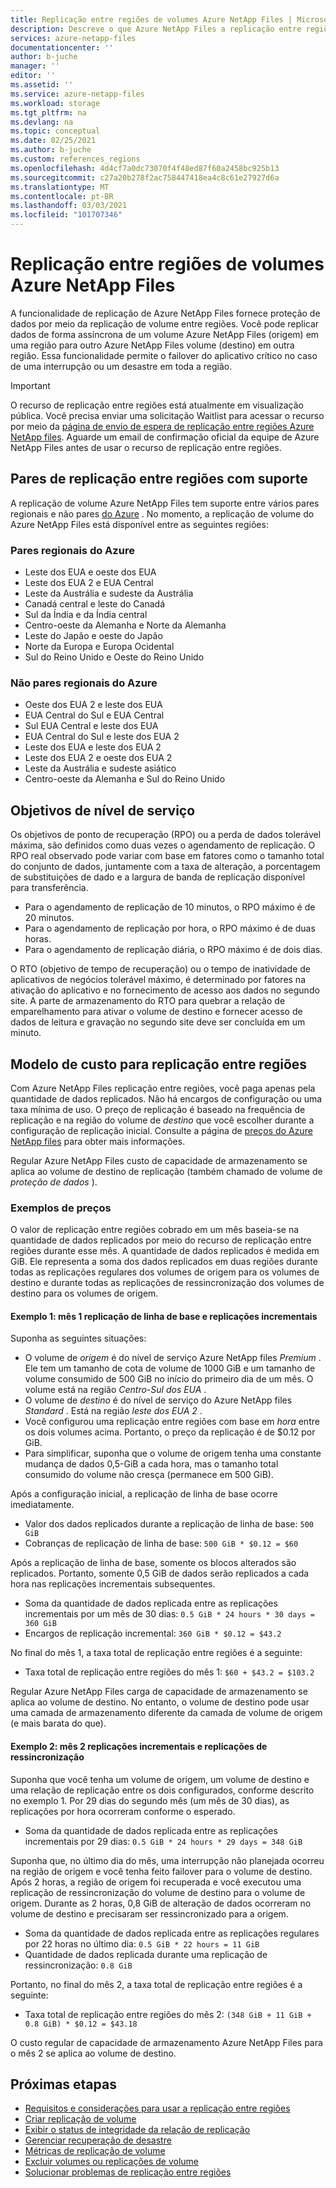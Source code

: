 ```yaml
---
title: Replicação entre regiões de volumes Azure NetApp Files | Microsoft Docs
description: Descreve o que Azure NetApp Files a replicação entre regiões, os pares de regiões com suporte, os objetivos de nível de serviço, a durabilidade dos dados e o modelo de custo.
services: azure-netapp-files
documentationcenter: ''
author: b-juche
manager: ''
editor: ''
ms.assetid: ''
ms.service: azure-netapp-files
ms.workload: storage
ms.tgt_pltfrm: na
ms.devlang: na
ms.topic: conceptual
ms.date: 02/25/2021
ms.author: b-juche
ms.custom: references_regions
ms.openlocfilehash: 4d4cf7a0dc73070f4f48ed87f60a2458bc925b13
ms.sourcegitcommit: c27a20b278f2ac758447418ea4c8c61e27927d6a
ms.translationtype: MT
ms.contentlocale: pt-BR
ms.lasthandoff: 03/03/2021
ms.locfileid: "101707346"
---
```

# <a name="cross-region-replication-of-azure-netapp-files-volumes"></a>Replicação entre regiões de volumes Azure NetApp Files

A funcionalidade de replicação de Azure NetApp Files fornece proteção de dados por meio da replicação de volume entre regiões. Você pode replicar dados de forma assíncrona de um volume Azure NetApp Files (origem) em uma região para outro Azure NetApp Files volume (destino) em outra região.  Essa funcionalidade permite o failover do aplicativo crítico no caso de uma interrupção ou um desastre em toda a região.

> [!IMPORTANT]
> O recurso de replicação entre regiões está atualmente em visualização pública. Você precisa enviar uma solicitação Waitlist para acessar o recurso por meio da [página de envio de espera de replicação entre regiões Azure NetApp files](https://aka.ms/anfcrrpreviewsignup). Aguarde um email de confirmação oficial da equipe de Azure NetApp Files antes de usar o recurso de replicação entre regiões.

## <a name="supported-cross-region-replication-pairs"></a><a name="supported-region-pairs"></a>Pares de replicação entre regiões com suporte

A replicação de volume Azure NetApp Files tem suporte entre vários pares regionais e não pares [do Azure](../best-practices-availability-paired-regions.md#azure-regional-pairs) . No momento, a replicação de volume do Azure NetApp Files está disponível entre as seguintes regiões:  

### <a name="azure-regional-pairs"></a>Pares regionais do Azure

* Leste dos EUA e oeste dos EUA
* Leste dos EUA 2 e EUA Central
* Leste da Austrália e sudeste da Austrália
* Canadá central e leste do Canadá
* Sul da Índia e da Índia central 
* Centro-oeste da Alemanha e Norte da Alemanha
* Leste do Japão e oeste do Japão
* Norte da Europa e Europa Ocidental
* Sul do Reino Unido e Oeste do Reino Unido

### <a name="azure-regional-non-pairs"></a>Não pares regionais do Azure

*   Oeste dos EUA 2 e leste dos EUA
*   EUA Central do Sul e EUA Central
*   Sul EUA Central e leste dos EUA
*   EUA Central do Sul e leste dos EUA 2
*   Leste dos EUA e leste dos EUA 2
*   Leste dos EUA 2 e oeste dos EUA 2
*   Leste da Austrália e sudeste asiático 
*   Centro-oeste da Alemanha e Sul do Reino Unido

## <a name="service-level-objectives"></a>Objetivos de nível de serviço

Os objetivos de ponto de recuperação (RPO) ou a perda de dados tolerável máxima, são definidos como duas vezes o agendamento de replicação.  O RPO real observado pode variar com base em fatores como o tamanho total do conjunto de dados, juntamente com a taxa de alteração, a porcentagem de substituições de dado e a largura de banda de replicação disponível para transferência.   

* Para o agendamento de replicação de 10 minutos, o RPO máximo é de 20 minutos.  
* Para o agendamento de replicação por hora, o RPO máximo é de duas horas.  
* Para o agendamento de replicação diária, o RPO máximo é de dois dias.  

O RTO (objetivo de tempo de recuperação) ou o tempo de inatividade de aplicativos de negócios tolerável máximo, é determinado por fatores na ativação do aplicativo e no fornecimento de acesso aos dados no segundo site. A parte de armazenamento do RTO para quebrar a relação de emparelhamento para ativar o volume de destino e fornecer acesso de dados de leitura e gravação no segundo site deve ser concluída em um minuto.

## <a name="cost-model-for-cross-region-replication"></a>Modelo de custo para replicação entre regiões  

Com Azure NetApp Files replicação entre regiões, você paga apenas pela quantidade de dados replicados. Não há encargos de configuração ou uma taxa mínima de uso. O preço de replicação é baseado na frequência de replicação e na região do volume de *destino* que você escolher durante a configuração de replicação inicial. Consulte a página de [preços do Azure NetApp files](https://azure.microsoft.com/pricing/details/netapp/) para obter mais informações.  

Regular Azure NetApp Files custo de capacidade de armazenamento se aplica ao volume de destino de replicação (também chamado de volume de *proteção de dados* ). 

### <a name="pricing-examples"></a>Exemplos de preços

O valor de replicação entre regiões cobrado em um mês baseia-se na quantidade de dados replicados por meio do recurso de replicação entre regiões durante esse mês. A quantidade de dados replicados é medida em GiB. Ele representa a soma dos dados replicados em duas regiões durante todas as replicações regulares dos volumes de origem para os volumes de destino e durante todas as replicações de ressincronização dos volumes de destino para os volumes de origem.

#### <a name="example-1-month-1-baseline-replication-and-incremental-replications"></a>Exemplo 1: mês 1 replicação de linha de base e replicações incrementais

Suponha as seguintes situações:

* O volume de *origem* é do nível de serviço Azure NetApp files *Premium* . Ele tem um tamanho de cota de volume de 1000 GiB e um tamanho de volume consumido de 500 GiB no início do primeiro dia de um mês. O volume está na região *Centro-Sul dos EUA* .
* O volume de *destino* é do nível de serviço do Azure NetApp files *Standard* . Está na região *leste dos EUA 2* .
* Você configurou uma replicação entre regiões com base em *hora* entre os dois volumes acima. Portanto, o preço da replicação é de $0.12 por GiB.
* Para simplificar, suponha que o volume de origem tenha uma constante mudança de dados 0,5-GiB a cada hora, mas o tamanho total consumido do volume não cresça (permanece em 500 GiB). 

Após a configuração inicial, a replicação de linha de base ocorre imediatamente.  

* Valor dos dados replicados durante a replicação de linha de base: `500 GiB`
* Cobranças de replicação de linha de base: `500 GiB * $0.12 = $60`

Após a replicação de linha de base, somente os blocos alterados são replicados. Portanto, somente 0,5 GiB de dados serão replicados a cada hora nas replicações incrementais subsequentes.

* Soma da quantidade de dados replicada entre as replicações incrementais por um mês de 30 dias: `0.5 GiB * 24 hours * 30 days = 360 GiB`
* Encargos de replicação incremental: `360 GiB * $0.12 = $43.2`

No final do mês 1, a taxa total de replicação entre regiões é a seguinte:  

*  Taxa total de replicação entre regiões do mês 1: `$60 + $43.2 = $103.2`

Regular Azure NetApp Files carga de capacidade de armazenamento se aplica ao volume de destino. No entanto, o volume de destino pode usar uma camada de armazenamento diferente da camada de volume de origem (e mais barata do que).

#### <a name="example-2-month-2-incremental-replications-and-resync-replications"></a>Exemplo 2: mês 2 replicações incrementais e replicações de ressincronização  

Suponha que você tenha um volume de origem, um volume de destino e uma relação de replicação entre os dois configurados, conforme descrito no exemplo 1. Por 29 dias do segundo mês (um mês de 30 dias), as replicações por hora ocorreram conforme o esperado.

* Soma da quantidade de dados replicada entre as replicações incrementais por 29 dias: `0.5 GiB * 24 hours * 29 days = 348 GiB`

Suponha que, no último dia do mês, uma interrupção não planejada ocorreu na região de origem e você tenha feito failover para o volume de destino. Após 2 horas, a região de origem foi recuperada e você executou uma replicação de ressincronização do volume de destino para o volume de origem. Durante as 2 horas, 0,8 GiB de alteração de dados ocorreram no volume de destino e precisaram ser ressincronizado para a origem.

* Soma da quantidade de dados replicada entre as replicações regulares por 22 horas no último dia: `0.5 GiB * 22 hours = 11 GiB`
* Quantidade de dados replicada durante uma replicação de ressincronização: `0.8 GiB`

Portanto, no final do mês 2, a taxa total de replicação entre regiões é a seguinte:  

* Taxa total de replicação entre regiões do mês 2: `(348 GiB + 11 GiB + 0.8 GiB) * $0.12 = $43.18`

O custo regular de capacidade de armazenamento Azure NetApp Files para o mês 2 se aplica ao volume de destino.

## <a name="next-steps"></a>Próximas etapas
* [Requisitos e considerações para usar a replicação entre regiões](cross-region-replication-requirements-considerations.md)
* [Criar replicação de volume](cross-region-replication-create-peering.md)
* [Exibir o status de integridade da relação de replicação](cross-region-replication-display-health-status.md)
* [Gerenciar recuperação de desastre](cross-region-replication-manage-disaster-recovery.md)
* [Métricas de replicação de volume](azure-netapp-files-metrics.md#replication)
* [Excluir volumes ou replicações de volume](cross-region-replication-delete.md)
* [Solucionar problemas de replicação entre regiões](troubleshoot-cross-region-replication.md)